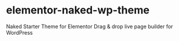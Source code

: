# elementor-naked-wp-theme
Naked Starter Theme for Elementor Drag &amp; drop live page builder for WordPress
